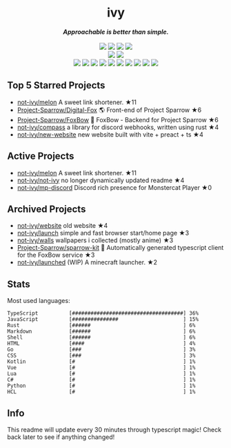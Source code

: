<!-- deno-fmt-ignore-file -->
<h1 align="center">ivy</h1>
<div align="center">
  <b><i>Approachable is better than simple.</i></b>
  <br />
  <br />
  <img src="https://img.shields.io/badge/-Vim-%23ffcee0?logo=Vim&labelColor=4c566a" />
  <img src="https://img.shields.io/badge/-CLion-%23ffaaea?logo=CLion&labelColor=4c566a" />
  <img src="https://img.shields.io/badge/-IntellJ IDEA-%23ffd3da?logo=IntelliJIDEA&labelColor=4c566a" />
  <img src="https://img.shields.io/badge/-Visual Studio Code-%23f69ee1?logo=VisualStudioCode&labelColor=4c566a" />
  <br />
  <img src="https://img.shields.io/badge/-macOS-%23e9d3d0?logo=macOS&labelColor=4c566a" />
  <img src="https://img.shields.io/badge/-Linux-%23ffb4ed?logo=Linux&labelColor=4c566a" />
  <br />
<img src="https://img.shields.io/badge/-TypeScript-e8e8e4" />
<img src="https://img.shields.io/badge/-Go-fec89a" />
<img src="https://img.shields.io/badge/-Rust-fec5bb" />
<img src="https://img.shields.io/badge/-JavaScript-ffd7ba" />
<img src="https://img.shields.io/badge/-other-ece4db" />
<img src="https://img.shields.io/badge/-Markdown-fcd5ce" />
<img src="https://img.shields.io/badge/-Shell-d8e2dc" />
<img src="https://img.shields.io/badge/-Kotlin-fae1dd" />
<img src="https://img.shields.io/badge/-Vue-f8edeb" />
<img src="https://img.shields.io/badge/-HTML-ffe5d9" />
  <br />
</div>

## Top 5 Starred Projects

- [not-ivy/melon](https://github.com/not-ivy/melon) A sweet link shortener. ★11
- [Project-Sparrow/Digital-Fox](https://github.com/Project-Sparrow/Digital-Fox) 🌎 Front-end of Project Sparrow ★6
- [Project-Sparrow/FoxBow](https://github.com/Project-Sparrow/FoxBow) 🏹 FoxBow - Backend for Project Sparrow ★6
- [not-ivy/compass](https://github.com/not-ivy/compass) a library for discord webhooks, written using rust ★4
- [not-ivy/new-website](https://github.com/not-ivy/new-website) new website built with vite + preact + ts ★4

## Active Projects

- [not-ivy/melon](https://github.com/not-ivy/melon) A sweet link shortener. ★11
- [not-ivy/not-ivy](https://github.com/not-ivy/not-ivy) no longer dynamically updated readme ★4
- [not-ivy/mp-discord](https://github.com/not-ivy/mp-discord) Discord rich presence for Monstercat Player ★0

## Archived Projects

- [not-ivy/website](https://github.com/not-ivy/website) old website ★4
- [not-ivy/launch](https://github.com/not-ivy/launch) simple and fast browser start/home page ★3
- [not-ivy/walls](https://github.com/not-ivy/walls) wallpapers i collected (mostly anime) ★3
- [Project-Sparrow/sparrow-kit](https://github.com/Project-Sparrow/sparrow-kit) 🤖 Automatically generated typescript client for the FoxBow service ★3
- [not-ivy/launched](https://github.com/not-ivy/launched) (WIP) A minecraft launcher. ★2

## Stats

Most used languages:
```
TypeScript          [####################################] 36%
JavaScript          [###############                     ] 15%
Rust                [######                              ] 6%
Markdown            [######                              ] 6%
Shell               [######                              ] 6%
HTML                [####                                ] 4%
Go                  [###                                 ] 3%
CSS                 [###                                 ] 3%
Kotlin              [#                                   ] 1%
Vue                 [#                                   ] 1%
Lua                 [#                                   ] 1%
C#                  [#                                   ] 1%
Python              [#                                   ] 1%
HCL                 [#                                   ] 1%
```

## Info

This readme will update every 30 minutes through typescript magic! Check back later to see if anything changed!
